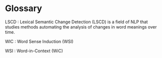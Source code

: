 # Glossary

LSCD
: Lexical Semantic Change Detection (LSCD) is a field of NLP that studies methods automating the analysis of changes in word meanings over time.

WIC
: Word Sense Induction (WSI)

WSI
: Word-in-Context (WiC)
